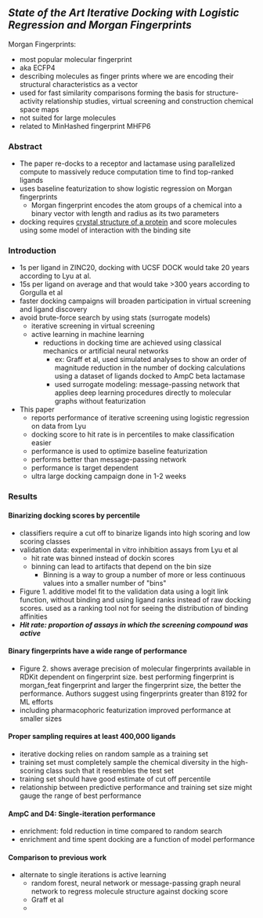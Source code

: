 ## *State of the Art Iterative Docking with Logistic Regression and Morgan Fingerprints*

Morgan Fingerprints: 
- most popular molecular fingerprint
- aka ECFP4
- describing molecules as finger prints where we  are encoding their structural characteristics as a vector
- used for fast similarity comparisons forming the basis for structure-activity relationship studies, virtual screening and construction chemical space maps 
- not suited for large molecules
- related to MinHashed fingerprint MHFP6
### Abstract
- The paper re-docks to a receptor and lactamase using parallelized compute to massively reduce computation time to find top-ranked ligands 
- uses baseline featurization to show logistic regression on Morgan fingerprints 
	- Morgan fingerprint encodes the atom groups of a chemical into a binary vector with length and radius as its two parameters
- docking requires [crystal structure of a protein](gaps_ideas#martin_2021#idea1) and score molecules using some model of interaction with the binding site 
### Introduction
- 1s per ligand in ZINC20, docking with UCSF DOCK would take 20 years according to Lyu at al.
- 15s per ligand on average and that would take >300 years according to Gorgulla et al
- faster docking campaigns will broaden participation in virtual screening and ligand discovery
- avoid brute-force search by using stats (surrogate models)
	- iterative screening in virtual screening 
	- active learning in machine learning
		- reductions in docking time are achieved using classical mechanics or artificial neural networks 
			- ex: Graff et al, used simulated analyses to show an order of magnitude reduction in the number of docking calculations using a dataset of ligands docked to AmpC beta lactamase 
			- used surrogate modeling: message-passing network that applies deep learning procedures directly to molecular graphs without featurization 
- This paper
	- reports performance of iterative screening using logistic regression on data from Lyu
	- docking score to hit rate is in percentiles to make classification easier
	- performance is used to optimize baseline featurization 
	- performs better than message-passing network 
	- performance is target dependent 
	- ultra large docking campaign done in 1-2 weeks
### Results
#### Binarizing docking scores by percentile 
- classifiers require a cut off to binarize ligands into high scoring and low scoring classes 
- validation data: experimental in vitro inhibition assays from Lyu et al
	- hit rate was binned instead of dockin scores
	- binning can lead to artifacts that depend on the bin size 
		-   Binning is a way to group a number of more or less continuous values into a smaller number of "bins"
- Figure 1. additive model fit to the validation data using a logit link function, without binding and using ligand ranks instead of raw docking scores. used as a ranking tool not for seeing the distribution of binding affinities 
- ***Hit rate: proportion of assays in which the screening compound was active*** 
#### Binary fingerprints have a wide range of performance 
- Figure 2. shows average precision of molecular fingerprints available in RDKit dependent on fingerprint size. best performing fingerprint is morgan_feat fingerprint and larger the fingerprint size, the better the performance. Authors suggest using fingerprints greater than 8192 for ML efforts
- including pharmacophoric featurization improved performance at smaller sizes 
#### Proper sampling requires at least 400,000 ligands
- iterative docking relies on random sample as a training set
- training set must completely sample the chemical diversity in the high-scoring class such that it resembles the test set 
- training set should have good estimate of cut off percentile 
- relationship between predictive performance and training set size might gauge the range of best performance 
#### AmpC and D4: Single-iteration performance 
- enrichment: fold reduction in time compared to random search 
- enrichment and time spent docking are a function of model performance 
#### Comparison to previous work 
- alternate to single iterations is active learning 
	- random forest, neural network or message-passing graph neural network to regress molecule structure against docking score 
	- Graff et al
	- 